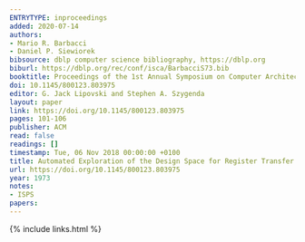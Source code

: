 ```yaml
---
ENTRYTYPE: inproceedings
added: 2020-07-14
authors:
- Mario R. Barbacci
- Daniel P. Siewiorek
bibsource: dblp computer science bibliography, https://dblp.org
biburl: https://dblp.org/rec/conf/isca/BarbacciS73.bib
booktitle: Proceedings of the 1st Annual Symposium on Computer Architecture, Gainesville, FL, USA, December 1973
doi: 10.1145/800123.803975
editor: G. Jack Lipovski and Stephen A. Szygenda
layout: paper
link: https://doi.org/10.1145/800123.803975
pages: 101-106
publisher: ACM
read: false
readings: []
timestamp: Tue, 06 Nov 2018 00:00:00 +0100
title: Automated Exploration of the Design Space for Register Transfer (RT) Systems
url: https://doi.org/10.1145/800123.803975
year: 1973
notes:
- ISPS
papers:
---
```

{% include links.html %}
